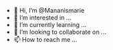 - 👋 Hi, I’m @Mananismarie
- 👀 I’m interested in ...
- 🌱 I’m currently learning ...
- 💞️ I’m looking to collaborate on ...
- 📫 How to reach me ...

<!---
Mananismarie/Mananismarie is a ✨ special ✨ repository because its `README.md` (this file) appears on your GitHub profile.
You can click the Preview link to take a look at your changes.
--->
